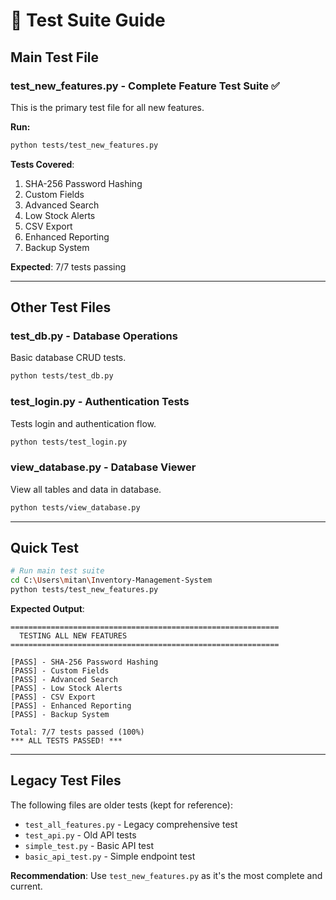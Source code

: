 # 🧪 Test Suite Guide

## Main Test File

### **test_new_features.py** - Complete Feature Test Suite ✅

This is the primary test file for all new features.

**Run:**
```bash
python tests/test_new_features.py
```

**Tests Covered**:
1. SHA-256 Password Hashing
2. Custom Fields
3. Advanced Search
4. Low Stock Alerts
5. CSV Export
6. Enhanced Reporting
7. Backup System

**Expected**: 7/7 tests passing

---

## Other Test Files

### **test_db.py** - Database Operations
Basic database CRUD tests.

```bash
python tests/test_db.py
```

### **test_login.py** - Authentication Tests
Tests login and authentication flow.

```bash
python tests/test_login.py
```

### **view_database.py** - Database Viewer
View all tables and data in database.

```bash
python tests/view_database.py
```

---

## Quick Test

```bash
# Run main test suite
cd C:\Users\mitan\Inventory-Management-System
python tests/test_new_features.py
```

**Expected Output**:
```
============================================================
  TESTING ALL NEW FEATURES
============================================================

[PASS] - SHA-256 Password Hashing
[PASS] - Custom Fields
[PASS] - Advanced Search
[PASS] - Low Stock Alerts
[PASS] - CSV Export
[PASS] - Enhanced Reporting
[PASS] - Backup System

Total: 7/7 tests passed (100%)
*** ALL TESTS PASSED! ***
```

---

## Legacy Test Files

The following files are older tests (kept for reference):
- `test_all_features.py` - Legacy comprehensive test
- `test_api.py` - Old API tests
- `simple_test.py` - Basic API test
- `basic_api_test.py` - Simple endpoint test

**Recommendation**: Use `test_new_features.py` as it's the most complete and current.
